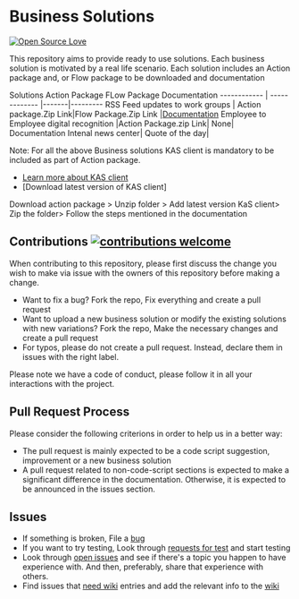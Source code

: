 # Business Solutions 
[![Open Source Love](https://badges.frapsoft.com/os/v1/open-source.svg?v=103)](https://docs.microsoft.com/en-us/kaizala/partnerdocs/customerticketingsolution)

This repository aims to provide ready to use solutions. Each business solution is motivated by a real life scenario. Each solution includes an Action package and, or Flow package to be downloaded and documentation

Solutions
Action Package
FLow Package
Documentation
------------ | ------------- |-------|---------
RSS Feed updates to work groups | Action package.Zip Link|Flow Package.Zip Link |[Documentation](https://github.com/KeerthiKuthati/TestDemo/blob/master/RSSFeedupdates.md)
Employee to Employee digital recognition |Action Package.zip Link| None| Documentation
Intenal news center|
Quote of the day|

Note: For all the above Business solutions KAS client is mandatory to be included as part of Action package. 
* [Learn more about KAS client](https://github.com/MicrosoftDocs/kaizala-docs/tree/master/Articles/Actions/KASClient)
* [Download latest version of KAS client] 

Download action package > Unzip folder > Add latest version KaS client> Zip the folder> Follow the steps mentioned in the documentation 

## Contributions [![contributions welcome](https://img.shields.io/badge/contributions-welcome-brightgreen.svg?style=flat)](https://github.com/KeerthiKuthati/TestDemo/pulls)

When contributing to this repository, please first discuss the change you wish to make via issue with the owners of this repository before making a change. 
* Want to fix a bug?  Fork the repo, Fix everything and create a pull request
* Want to upload a new business solution or modify the existing solutions with new variations? Fork the repo, Make the necessary changes and create a pull request
* For typos, please do not create a pull request. Instead, declare them in issues with the right label.

Please note we have a code of conduct, please follow it in all your interactions with the project.

## Pull Request Process
Please consider the following criterions in order to help us in a better way:
* The pull request is mainly expected to be a code script suggestion, improvement or a new business solution
* A pull request related to non-code-script sections is expected to make a significant difference in the documentation. Otherwise, it is expected to be announced in the issues section.

## Issues
* If something is broken, File a [bug](https://github.com/KeerthiKuthati/TestDemo/labels/bug)
* If you want to try testing,  Look through [requests for test](https://github.com/KeerthiKuthati/TestDemo/labels/Testing%20required) and start testing
* Look through [open issues](https://github.com/KeerthiKuthati/TestDemo/issues) and see if there's a topic  you happen to have experience with. And then, preferably, share that experience with others.
* Find issues that [need wiki](https://github.com/KeerthiKuthati/TestDemo/labels/NeedWiki) entries and add the relevant info to the [wiki](https://github.com/KeerthiKuthati/TestDemo/wiki)
